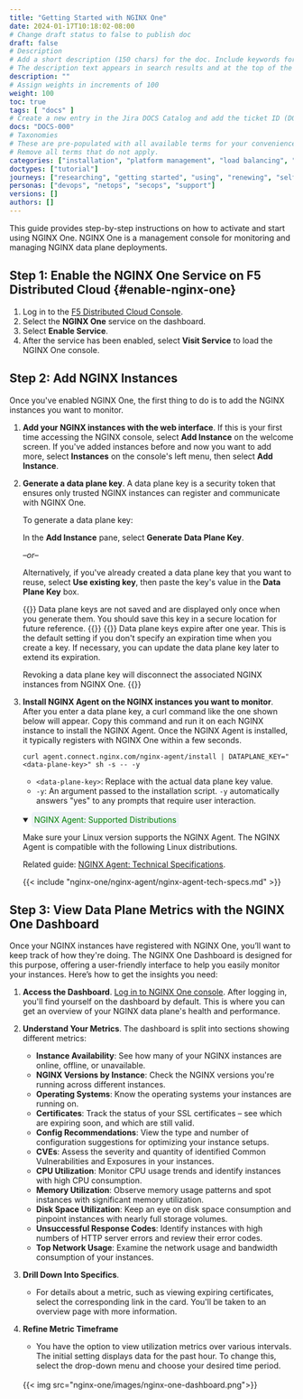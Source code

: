 ```yaml
---
title: "Getting Started with NGINX One"
date: 2024-01-17T10:18:02-08:00
# Change draft status to false to publish doc
draft: false
# Description
# Add a short description (150 chars) for the doc. Include keywords for SEO. 
# The description text appears in search results and at the top of the doc.
description: ""
# Assign weights in increments of 100
weight: 100
toc: true
tags: [ "docs" ]
# Create a new entry in the Jira DOCS Catalog and add the ticket ID (DOCS-<number>) below
docs: "DOCS-000"
# Taxonomies
# These are pre-populated with all available terms for your convenience.
# Remove all terms that do not apply.
categories: ["installation", "platform management", "load balancing", "api management", "service mesh", "security", "analytics"]
doctypes: ["tutorial"]
journeys: ["researching", "getting started", "using", "renewing", "self service"]
personas: ["devops", "netops", "secops", "support"]
versions: []
authors: []
---
```


This guide provides step-by-step instructions on how to activate and start using NGINX One. NGINX One is a management console for monitoring and managing NGINX data plane deployments.

## Step 1: Enable the NGINX One Service on F5 Distributed Cloud {#enable-nginx-one}

1. Log in to the [F5 Distributed Cloud Console](https://www.f5.com/cloud/products/distributed-cloud-console).
1. Select the **NGINX One** service on the dashboard.
1. Select **Enable Service**.
1. After the service has been enabled, select **Visit Service** to load the NGINX One console.

## Step 2: Add NGINX Instances

Once you've enabled NGINX One, the first thing to do is to add the NGINX instances you want to monitor.

1. **Add your NGINX instances with the web interface**. If this is your first time accessing the NGINX console, select **Add Instance** on the welcome screen. If you've added instances before and now you want to add more, select **Instances** on the console's left menu, then select **Add Instance**.
1. **Generate a data plane key**. A data plane key is a security token that ensures only trusted NGINX instances can register and communicate with NGINX One. 
   
   To generate a data plane key:

   In the **Add Instance** pane, select **Generate Data Plane Key**.

   *–or–*

   Alternatively, if you've already created a data plane key that you want to reuse, select **Use existing key**, then paste the key's value in the **Data Plane Key** box.

   {{<important>}}
   Data plane keys are not saved and are displayed only once when you generate them. You should save this key in a secure location for future reference.
   {{</important>}}
   {{<note>}}
   Data plane keys expire after one year. This is the default setting if you don't specify an expiration time when you create a key. If necessary, you can update the data plane key later to extend its expiration.

   Revoking a data plane key will disconnect the associated NGINX instances from NGINX One.
   {{</note>}}

1. **Install NGINX Agent on the NGINX instances you want to monitor**. After you enter a data plane key, a curl command like the one shown below will appear. Copy this command and run it on each NGINX instance to install the NGINX Agent. Once the NGINX Agent is installed, it typically registers with NGINX One within a few seconds.

   ```shell
   curl agent.connect.nginx.com/nginx-agent/install | DATAPLANE_KEY="<data-plane-key>" sh -s -- -y
   ```

   - `<data-plane-key>`: Replace with the actual data plane key value.
   - `-y`: An argument passed to the installation script. `-y` automatically answers "yes" to any prompts that require user interaction.

   <br>

   <details open>
   <summary><span style="background-color: #eef2f7; color: #008000; padding: 5px; border-radius: 5px;"><i class="fa-solid fa-list-alt"></i> NGINX Agent: Supported Distributions</span></summary>

   Make sure your Linux version supports the NGINX Agent. The NGINX Agent is compatible with the following Linux distributions.

   Related guide: [NGINX Agent: Technical Specifications](https://docs.nginx.com/nginx-agent/).

   {{< include "nginx-one/nginx-agent/nginx-agent-tech-specs.md" >}}


   </details> 

## Step 3: View Data Plane Metrics with the NGINX One Dashboard

Once your NGINX instances have registered with NGINX One, you’ll want to keep track of how they're doing. The NGINX One Dashboard is designed for this purpose, offering a user-friendly interface to help you easily monitor your instances. Here’s how to get the insights you need:

1. **Access the Dashboard**. [Log in to NGINX One console](https://nginxone-team.staging.volterra.us/web/nginx/console/overview/dashboard). After logging in, you'll find yourself on the dashboard by default. This is where you can get an overview of your NGINX data plane's health and performance.

1. **Understand Your Metrics**. The dashboard is split into sections showing different metrics:
   - **Instance Availability**: See how many of your NGINX instances are online, offline, or unavailable.
   - **NGINX Versions by Instance**: Check the NGINX versions you're running across different instances.
   - **Operating Systems**: Know the operating systems your instances are running on.
   - **Certificates**: Track the status of your SSL certificates – see which are expiring soon, and which are still valid.
   - **Config Recommendations**: View the type and number of configuration suggestions for optimizing your instance setups.
   - **CVEs**: Assess the severity and quantity of identified Common Vulnerabilities and Exposures in your instances.
   - **CPU Utilization**: Monitor CPU usage trends and identify instances with high CPU consumption.
   - **Memory Utilization**: Observe memory usage patterns and spot instances with significant memory utilization.
   - **Disk Space Utilization**: Keep an eye on disk space consumption and pinpoint instances with nearly full storage volumes.
   - **Unsuccessful Response Codes**: Identify instances with high numbers of HTTP server errors and review their error codes.
   - **Top Network Usage**: Examine the network usage and bandwidth consumption of your instances.

1. **Drill Down Into Specifics**.
   - For details about a metric, such as viewing expiring certificates, select the corresponding link in the card. You'll be taken to an overview page with more information.

1. **Refine Metric Timeframe**
   - You have the option to view utilization metrics over various intervals. The initial setting displays data for the past hour. To change this, select the drop-down menu and choose your desired time period.

   <br>
   {{< img src="nginx-one/images/nginx-one-dashboard.png">}}
   <br>




